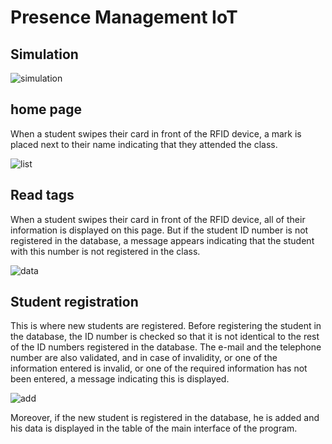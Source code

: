# Presence Management IoT
## Simulation
![simulation](https://github.com/AitaayiM/Inventory_Management/assets/115494534/fe113cf6-830c-4eff-b790-88c70e59a734)
## home page
When a student swipes their card in front of the RFID device, a mark is placed next to their name indicating that they attended the class.

![list](https://github.com/AitaayiM/Inventory_Management/assets/115494534/b94af026-e8af-481c-baec-e6ccdfff007d)
## Read tags
When a student swipes their card in front of the RFID device, all of their information is displayed on this page. But if the student ID number is not registered in the database, a message appears indicating that the student with this number is not registered in the class.

![data](https://github.com/AitaayiM/Inventory_Management/assets/115494534/d30bb895-c60d-41e3-9b23-daca78092480)
## Student registration
This is where new students are registered.
Before registering the student in the database, the ID number is checked so that it is not identical to the rest of the ID numbers registered in the database. The e-mail and the telephone number are also validated, and in case of invalidity, or one of the information entered is invalid, or one of the required information has not been entered, a message indicating this is displayed.

![add](https://github.com/AitaayiM/Inventory_Management/assets/115494534/6e63fa6d-4cff-42c2-87e6-8e29e71afb8b)

Moreover, if the new student is registered in the database, he is added and his data is displayed in the table of the main interface of the program.
